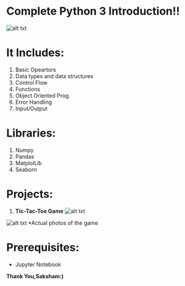 # Complete Python 3 Introduction!!

   ![alt txt](http://fossbytes.com/wp-content/uploads/2016/08/python-Programming-Language-Software.jpg)        
# It Includes:
1. Basic Opeartors
2. Data types and data structures
3. Control Flow
4. Functions 
5. Object Oriented Prog.
6. Error Handling
7. Input/Output
# Libraries:
1. Numpy
2. Pandas
3. MatplolLib
4. Seaborn
# Projects:
1. **Tic-Tac-Toe Game**
![alt txt](https://github.com/saksham1998/complete-python3-introduction/blob/master/images/Screenshot%20(30).png)

![alt txt](https://github.com/saksham1998/complete-python3-introduction/blob/master/images/Screenshot%20(31).png)
*Actual photos of the game

# Prerequisites:
* Jupyter Notebook

**Thank You,Saksham:)**
